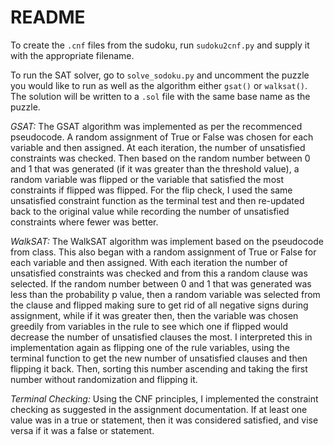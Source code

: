 # README

To create the `.cnf` files from the sudoku, run `sudoku2cnf.py` and supply it with the appropriate filename. 

To run the SAT solver, go to `solve_sodoku.py` and uncomment the puzzle you would like to run as well as the algorithm either `gsat()` or `walksat()`. The solution will be written to a `.sol` file with the same base name as the puzzle. 

*GSAT:* The GSAT algorithm was implemented as per the recommenced pseudocode. A random assignment of True or False was chosen for each variable and then assigned. At each iteration, the number of unsatisfied constraints was checked. Then based on the random number between 0 and 1 that was generated (if it was greater than the threshold value), a random variable was flipped or the variable that satisfied the most constraints if flipped was flipped. For the flip check, I used the same unsatisfied constraint function as the terminal test and then re-updated back to the original value while recording the number of unsatisfied constraints where fewer was better. 
  
*WalkSAT:* The WalkSAT algorithm was implement based on the pseudocode from class. This also began with a random assignment of True or False for each variable and then assigned. With each iteration the number of unsatisfied constraints was checked and from this a random clause was selected. If the random number between 0 and 1 that was generated was less than the probability p value, then a random variable was selected from the clause and flipped making sure to get rid of all negative signs during assignment, while if it was greater then, then the variable was chosen greedily from variables in the rule to see which one if flipped would decrease the number of unsatisfied clauses the most. I interpreted this in implementation again as flipping one of the rule variables, using the terminal function to get the new number of unsatisfied clauses and then flipping it back. Then, sorting this number ascending and taking the first number without randomization and flipping it. 

*Terminal Checking:* Using the CNF principles, I implemented the constraint checking as suggested in the assignment documentation. If at least one value was in a true or statement, then it was considered satisfied, and vise versa if it was a false or statement. 
